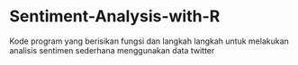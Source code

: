# Sentiment-Analysis-with-R
Kode program yang berisikan fungsi dan langkah langkah untuk melakukan analisis sentimen sederhana menggunakan data twitter

